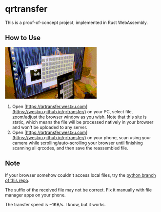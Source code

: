 # qrtransfer

This is a proof-of-concept project, implemented in Rust WebAssembly.

## How to Use

![Demo](demo.gif)

1. Open [https://qrtransfer.westxu.com](https://westxu.github.io/qrtransfer/) on your PC, select file, zoom/adjust the browser window as you wish. Note that this site is static, which means the file will be processed natively in your browser and won't be uploaded to any server.
2. Open [https://qrtransfer.westxu.com](https://westxu.github.io/qrtransfer/) on your phone, scan using your camera while scrolling/auto-scrolling your browser until finishing scanning all qrcodes, and then save the reassembled file.

## Note

If your browser somehow couldn't access local files, try the [python branch of this repo](https://github.com/WestXu/qrtransfer/tree/python).

The suffix of the received file may not be correct. Fix it manually with file manager apps on your phone.

The transfer speed is ~1KB/s. I know, but it works.
